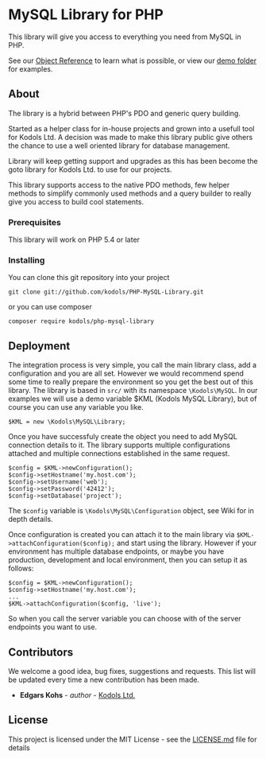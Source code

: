 # MySQL Library for PHP

This library will give you access to everything you need from MySQL in PHP. 

See our [Object Reference](https://github.com/kodols/PHP-MySQL-Library/wiki) to learn what is possible, or view our [demo folder](https://github.com/kodols/PHP-MySQL-Library/tree/master/demo) for examples.

## About

The library is a hybrid between PHP's PDO and generic query building.

Started as a helper class for in-house projects and grown into a usefull tool for Kodols Ltd. A decision was made to make this library public give others the chance to use a well oriented library for database management.

Library will keep getting support and upgrades as this has been become the goto library for Kodols Ltd. to use for our projects.

This library supports access to the native PDO methods, few helper methods to simplify commonly used methods and a query builder to really give you access to build cool statements.

### Prerequisites

This library will work on PHP 5.4 or later

### Installing

You can clone this git repository into your project 

```
git clone git://github.com/kodols/PHP-MySQL-Library.git
```

or you can use composer

```
composer require kodols/php-mysql-library
```

## Deployment

The integration process is very simple, you call the main library class, add a configuration and you are all set.
However we would recommend spend some time to really prepare the environment so you get the best out of this library.
The library is based in `src/` with its namespace `\Kodols\MySQL`. In our examples we will use a demo variable $KML (Kodols MySQL Library), but of course you can use any variable you like. 

```
$KML = new \Kodols\MySQL\Library;
```

Once you have successfuly create the object you need to add MySQL connection details to it. The library supports multiple configurations attached and multiple connections established in the same request.

```
$config = $KML->newConfiguration();
$config->setHostname('my.host.com');
$config->setUsername('web');
$config->setPassword('42412');
$config->setDatabase('project');
```
The `$config` variable is `\Kodols\MySQL\Configuration` object, see Wiki for in depth details.

Once configuration is created you can attach it to the main library via `$KML->attachConfiguration($config);` and start using the library. However if your environment has multiple database endpoints, or maybe you have production, development and local environment, then you can setup it as follows:
```
$config = $KML->newConfiguration();
$config->setHostname('my.host.com');
...
$KML->attachConfiguration($config, 'live');
```
So when you call the server variable you can choose with of the server endpoints you want to use.

## Contributors

We welcome a good idea, bug fixes, suggestions and requests.
This list will be updated every time a new contribution has been made.

* **Edgars Kohs** - *author* - [Kodols Ltd.](http://www.kodols.com)

## License

This project is licensed under the MIT License - see the [LICENSE.md](LICENSE) file for details
